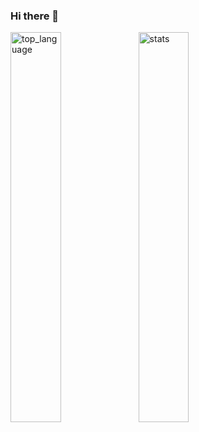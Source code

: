 ### Hi there 👋
<!--  -->
<!-- https://github.com/anuraghazra/github-readme-stats -->
<!-- 
<img alt="stats" align="left" width="40%" src="https://github-readme-stats.vercel.app/api/wakatime?username=skoprek&show_icons=true&theme=transparent"/>
 -->
<img alt="top_language" align="left" width="40%" src="https://github-readme-stats.vercel.app/api/top-langs/?username=skoprek&show_icons=true&theme=transparent&layout=compact"/>
<img alt="stats" align="left" width="40%" src="https://github-readme-stats.vercel.app/api?username=skoprek&show_icons=true&theme=transparent"/>



<!--
**SKoprek/SKoprek** is a ✨ _special_ ✨ repository because its `README.md` (this file) appears on your GitHub profile.

Here are some ideas to get you started:

- 🔭 I’m currently working on ...
- 🌱 I’m currently learning ...
- 👯 I’m looking to collaborate on ...
- 🤔 I’m looking for help with ...
- 💬 Ask me about ...
- 📫 How to reach me: ...
- 😄 Pronouns: ...
- ⚡ Fun fact: ...
-->
